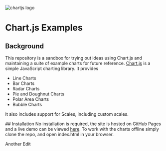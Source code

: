 ![chartjs logo](http://www.chartjs.org/img/chartjs-logo.svg)

# Chart.js Examples

## Background
This repository is a sandbox for trying out ideas using Chart.js and maintaining a suite of example charts for future reference.
[Chart.js](http://http://www.chartjs.org/) is a simple JavaScript charting library. It provides 

* Line Charts
* Bar Charts
* Radar Charts
* Pie and Doughnut Charts
* Polar Area Charts
* Bubble Charts

It also includes support for Scales, including custom scales.

## Installation
No installation is required, the site is hosted on GitHub Pages and a live demo can be viewed [here](http://richardadalton.github.io/chartjs_examples/). To work with the charts offline simply clone the repo, and open index.html in your browser.

Another Edit
